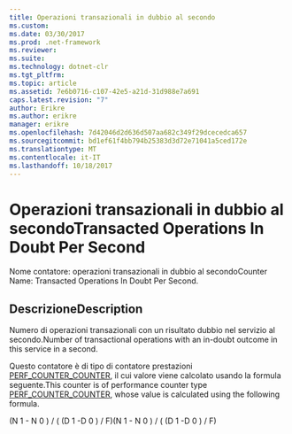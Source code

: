 ```yaml
---
title: Operazioni transazionali in dubbio al secondo
ms.custom: 
ms.date: 03/30/2017
ms.prod: .net-framework
ms.reviewer: 
ms.suite: 
ms.technology: dotnet-clr
ms.tgt_pltfrm: 
ms.topic: article
ms.assetid: 7e6b0716-c107-42e5-a21d-31d988e7a691
caps.latest.revision: "7"
author: Erikre
ms.author: erikre
manager: erikre
ms.openlocfilehash: 7d42046d2d636d507aa682c349f29dcecedca657
ms.sourcegitcommit: bd1ef61f4bb794b25383d3d72e71041a5ced172e
ms.translationtype: MT
ms.contentlocale: it-IT
ms.lasthandoff: 10/18/2017
---
```

# <a name="transacted-operations-in-doubt-per-second"></a><span data-ttu-id="c90e5-102">Operazioni transazionali in dubbio al secondo</span><span class="sxs-lookup"><span data-stu-id="c90e5-102">Transacted Operations In Doubt Per Second</span></span>
<span data-ttu-id="c90e5-103">Nome contatore: operazioni transazionali in dubbio al secondo</span><span class="sxs-lookup"><span data-stu-id="c90e5-103">Counter Name: Transacted Operations In Doubt Per Second.</span></span>  
  
## <a name="description"></a><span data-ttu-id="c90e5-104">Descrizione</span><span class="sxs-lookup"><span data-stu-id="c90e5-104">Description</span></span>  
 <span data-ttu-id="c90e5-105">Numero di operazioni transazionali con un risultato dubbio nel servizio al secondo.</span><span class="sxs-lookup"><span data-stu-id="c90e5-105">Number of transactional operations with an in-doubt outcome in this service in a second.</span></span>  
  
 <span data-ttu-id="c90e5-106">Questo contatore è di tipo di contatore prestazioni [PERF_COUNTER_COUNTER](http://go.microsoft.com/fwlink/?LinkID=94649), il cui valore viene calcolato usando la formula seguente.</span><span class="sxs-lookup"><span data-stu-id="c90e5-106">This counter is of performance counter type [PERF_COUNTER_COUNTER](http://go.microsoft.com/fwlink/?LinkID=94649), whose value is calculated using the following formula.</span></span>  
  
 <span data-ttu-id="c90e5-107">(N 1 - N 0 ) / ( (D 1 -D 0 ) / F)</span><span class="sxs-lookup"><span data-stu-id="c90e5-107">(N 1 - N 0 ) / ( (D 1 -D 0 ) / F)</span></span>
